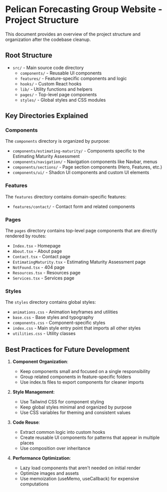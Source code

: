 
# Pelican Forecasting Group Website - Project Structure

This document provides an overview of the project structure and organization after the codebase cleanup.

## Root Structure

- `src/` - Main source code directory
  - `components/` - Reusable UI components
  - `features/` - Feature-specific components and logic
  - `hooks/` - Custom React hooks
  - `lib/` - Utility functions and helpers
  - `pages/` - Top-level page components
  - `styles/` - Global styles and CSS modules

## Key Directories Explained

### Components

The `components` directory is organized by purpose:

- `components/estimating-maturity/` - Components specific to the Estimating Maturity Assessment
- `components/navigation/` - Navigation components like Navbar, menus
- `components/sections/` - Page section components (Hero, Features, etc.)
- `components/ui/` - Shadcn UI components and custom UI elements

### Features

The `features` directory contains domain-specific features:

- `features/contact/` - Contact form and related components

### Pages

The `pages` directory contains top-level page components that are directly rendered by routes:

- `Index.tsx` - Homepage
- `About.tsx` - About page
- `Contact.tsx` - Contact page
- `EstimatingMaturity.tsx` - Estimating Maturity Assessment page
- `NotFound.tsx` - 404 page
- `Resources.tsx` - Resources page
- `Services.tsx` - Services page

### Styles

The `styles` directory contains global styles:

- `animations.css` - Animation keyframes and utilities
- `base.css` - Base styles and typography
- `components.css` - Component-specific styles
- `index.css` - Main style entry point that imports all other styles
- `utilities.css` - Utility classes

## Best Practices for Future Development

1. **Component Organization**:
   - Keep components small and focused on a single responsibility
   - Group related components in feature-specific folders
   - Use index.ts files to export components for cleaner imports

2. **Style Management**:
   - Use Tailwind CSS for component styling
   - Keep global styles minimal and organized by purpose
   - Use CSS variables for theming and consistent values

3. **Code Reuse**:
   - Extract common logic into custom hooks
   - Create reusable UI components for patterns that appear in multiple places
   - Use composition over inheritance

4. **Performance Optimization**:
   - Lazy load components that aren't needed on initial render
   - Optimize images and assets
   - Use memoization (useMemo, useCallback) for expensive computations
